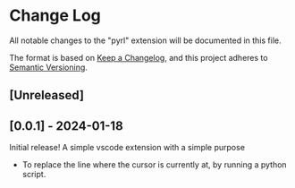 # Change Log

All notable changes to the "pyrl" extension will be documented in this file.

The format is based on [Keep a Changelog](https://keepachangelog.com/en/1.0.0/),
and this project adheres to [Semantic Versioning](https://semver.org/spec/v2.0.0.html).

## [Unreleased]

## [0.0.1] - 2024-01-18
Initial release! 
A simple vscode extension with a simple purpose
- To replace the line where the cursor is currently at, by running a python script.